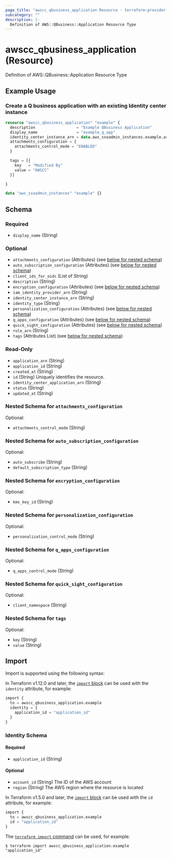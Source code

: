 ```yaml
---
page_title: "awscc_qbusiness_application Resource - terraform-provider-awscc"
subcategory: ""
description: |-
  Definition of AWS::QBusiness::Application Resource Type
---
```


# awscc_qbusiness_application (Resource)

Definition of AWS::QBusiness::Application Resource Type

## Example Usage

### Create a Q business application with an existing Identity center instance

```terraform
resource "awscc_qbusiness_application" "example" {
  description                  = "Example QBusiness Application"
  display_name                 = "example_q_app"
  identity_center_instance_arn = data.aws_ssoadmin_instances.example.arns[0]
  attachments_configuration = {
    attachments_control_mode = "ENABLED"
  }

  tags = [{
    key   = "Modified By"
    value = "AWSCC"
  }]

}

data "aws_ssoadmin_instances" "example" {}
```

<!-- schema generated by tfplugindocs -->
## Schema

### Required

- `display_name` (String)

### Optional

- `attachments_configuration` (Attributes) (see [below for nested schema](#nestedatt--attachments_configuration))
- `auto_subscription_configuration` (Attributes) (see [below for nested schema](#nestedatt--auto_subscription_configuration))
- `client_ids_for_oidc` (List of String)
- `description` (String)
- `encryption_configuration` (Attributes) (see [below for nested schema](#nestedatt--encryption_configuration))
- `iam_identity_provider_arn` (String)
- `identity_center_instance_arn` (String)
- `identity_type` (String)
- `personalization_configuration` (Attributes) (see [below for nested schema](#nestedatt--personalization_configuration))
- `q_apps_configuration` (Attributes) (see [below for nested schema](#nestedatt--q_apps_configuration))
- `quick_sight_configuration` (Attributes) (see [below for nested schema](#nestedatt--quick_sight_configuration))
- `role_arn` (String)
- `tags` (Attributes List) (see [below for nested schema](#nestedatt--tags))

### Read-Only

- `application_arn` (String)
- `application_id` (String)
- `created_at` (String)
- `id` (String) Uniquely identifies the resource.
- `identity_center_application_arn` (String)
- `status` (String)
- `updated_at` (String)

<a id="nestedatt--attachments_configuration"></a>
### Nested Schema for `attachments_configuration`

Optional:

- `attachments_control_mode` (String)


<a id="nestedatt--auto_subscription_configuration"></a>
### Nested Schema for `auto_subscription_configuration`

Optional:

- `auto_subscribe` (String)
- `default_subscription_type` (String)


<a id="nestedatt--encryption_configuration"></a>
### Nested Schema for `encryption_configuration`

Optional:

- `kms_key_id` (String)


<a id="nestedatt--personalization_configuration"></a>
### Nested Schema for `personalization_configuration`

Optional:

- `personalization_control_mode` (String)


<a id="nestedatt--q_apps_configuration"></a>
### Nested Schema for `q_apps_configuration`

Optional:

- `q_apps_control_mode` (String)


<a id="nestedatt--quick_sight_configuration"></a>
### Nested Schema for `quick_sight_configuration`

Optional:

- `client_namespace` (String)


<a id="nestedatt--tags"></a>
### Nested Schema for `tags`

Optional:

- `key` (String)
- `value` (String)

## Import

Import is supported using the following syntax:

In Terraform v1.12.0 and later, the [`import` block](https://developer.hashicorp.com/terraform/language/import) can be used with the `identity` attribute, for example:

```terraform
import {
  to = awscc_qbusiness_application.example
  identity = {
    application_id = "application_id"
  }
}
```

<!-- schema generated by tfplugindocs -->
### Identity Schema

#### Required

- `application_id` (String)

#### Optional

- `account_id` (String) The ID of the AWS account
- `region` (String) The AWS region where the resource is located

In Terraform v1.5.0 and later, the [`import` block](https://developer.hashicorp.com/terraform/language/import) can be used with the `id` attribute, for example:

```terraform
import {
  to = awscc_qbusiness_application.example
  id = "application_id"
}
```

The [`terraform import` command](https://developer.hashicorp.com/terraform/cli/commands/import) can be used, for example:

```shell
$ terraform import awscc_qbusiness_application.example "application_id"
```
